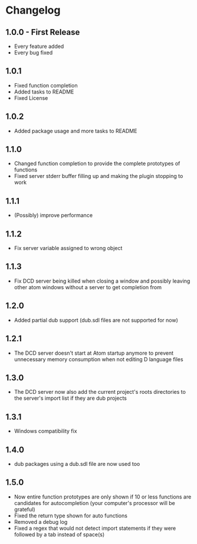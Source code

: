 # Changelog

## 1.0.0 - First Release
* Every feature added
* Every bug fixed

## 1.0.1
* Fixed function completion
* Added tasks to README
* Fixed License

## 1.0.2
* Added package usage and more tasks to README

## 1.1.0
* Changed function completion to provide the complete prototypes of functions
* Fixed server stderr buffer filling up and making the plugin stopping to work

## 1.1.1
* (Possibly) improve performance

## 1.1.2
* Fix server variable assigned to wrong object

## 1.1.3
* Fix DCD server being killed when closing a window and possibly leaving other atom windows without a server to get completion from

## 1.2.0
* Added partial dub support (dub.sdl files are not supported for now)

## 1.2.1
* The DCD server doesn't start at Atom startup anymore to prevent unnecessary memory consumption when not editing D language files

## 1.3.0
* The DCD server now also add the current project's roots directories to the server's import list if they are dub projects

## 1.3.1
* Windows compatibility fix

## 1.4.0
* dub packages using a dub.sdl file are now used too

## 1.5.0
* Now entire function prototypes are only shown if 10 or less functions are candidates for autocompletion (your computer's processor will be grateful)
* Fixed the return type shown for auto functions
* Removed a debug log
* Fixed a regex that would not detect import statements if they were followed by a tab instead of space(s)
